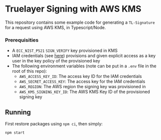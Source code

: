 # Truelayer Signing with AWS KMS

This repository contains some example code for generating a `TL-Signature` for a request using AWS KMS, in Typescript/Node.


### Prerequisities

- A `ECC_NIST_P521` `SIGN_VERIFY` key provisioned in KMS
- IAM credentials (see [here](https://docs.aws.amazon.com/sdkref/latest/guide/access-iam-users.html)) provisions and given explicit access as a key user in the key policy of the provisioned key
- The following environment variables (note can be put in a `.env` file in the root of this repo):
  - `AWS_ACCESS_KEY_ID`: The access key ID for the IAM credentials
  - `AWS_SECRET_ACCESS_KEY`: The access key for the IAM credentials
  - `AWS_REGION`: The AWS region the signing key was provisioned in
  - `AWS_KMS_SIGNING_KEY_ID`: The AWS KMS Key ID of the provisioned signing key

## Running

First restore packages using `npm ci`, then simply: 

```bash
npm start
```